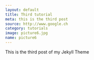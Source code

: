 ```yaml
---
layout: default
title: Third tutorial
meta: this is the third post
source: http://www.google.ch
category: tutorials
image: picture6.jpg
name: picture6
---
```


This is the third post of my Jekyll Theme